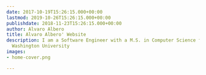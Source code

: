 ```yaml
---
date: 2017-10-19T15:26:15.000+00:00
lastmod: 2019-10-26T15:26:15.000+00:00
publishdate: 2018-11-23T15:26:15.000+00:00
author: Alvaro Albero
title: Alvaro Albero' Website
description: I am a Software Engineer with a M.S. in Computer Science from George
  Washington University
images:
- home-cover.png

---
```

